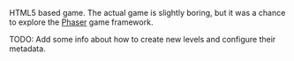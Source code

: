 HTML5 based game.  The actual game is slightly boring, but it was a chance to explore the [Phaser](http://phaser.io/) game framework.

TODO: Add some info about how to create new levels and configure their metadata.
